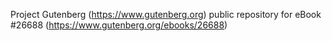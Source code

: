 Project Gutenberg (https://www.gutenberg.org) public repository for eBook #26688 (https://www.gutenberg.org/ebooks/26688)
